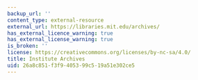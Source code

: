 ```yaml
---
backup_url: ''
content_type: external-resource
external_url: https://libraries.mit.edu/archives/
has_external_licence_warning: true
has_external_license_warning: true
is_broken: ''
license: https://creativecommons.org/licenses/by-nc-sa/4.0/
title: Institute Archives
uid: 26a8c851-f3f9-4053-99c5-19a51e302ce5
---
```

